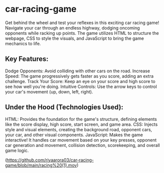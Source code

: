 # car-racing-game
Get behind the wheel and test your reflexes in this exciting car racing game! Navigate your car through an endless highway, dodging oncoming opponents while racking up points. The game utilizes HTML to structure the webpage, CSS to style the visuals, and JavaScript to bring the game mechanics to life.

## Key Features:

Dodge Opponents: Avoid colliding with other cars on the road.
Increase Speed: The game progressively gets faster as you score, adding an extra challenge.
Track Your Score: Keep an eye on your score and high score to see how well you're doing.
Intuitive Controls: Use the arrow keys to control your car's movement (up, down, left, right).

## Under the Hood (Technologies Used):

HTML: Provides the foundation for the game's structure, defining elements like the score display, high score, start screen, and game area.
CSS: Injects style and visual elements, creating the background road, opponent cars, your car, and other visual components.
JavaScript: Makes the game interactive! It handles car movement based on your key presses, opponent car generation and movement, collision detection, scorekeeping, and overall game logic.

(https://github.com/riyaarora03/car-racing-game/blob/main/racing%20(1).mov)

